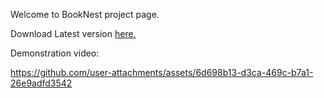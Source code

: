 Welcome to BookNest project page.

Download Latest version [here.](https://github.com/karakayahamza/btk-hackathon/blob/tr_language_branch/BookNest_V2.apk)


Demonstration video:


https://github.com/user-attachments/assets/6d698b13-d3ca-469c-b7a1-26e9adfd3542

